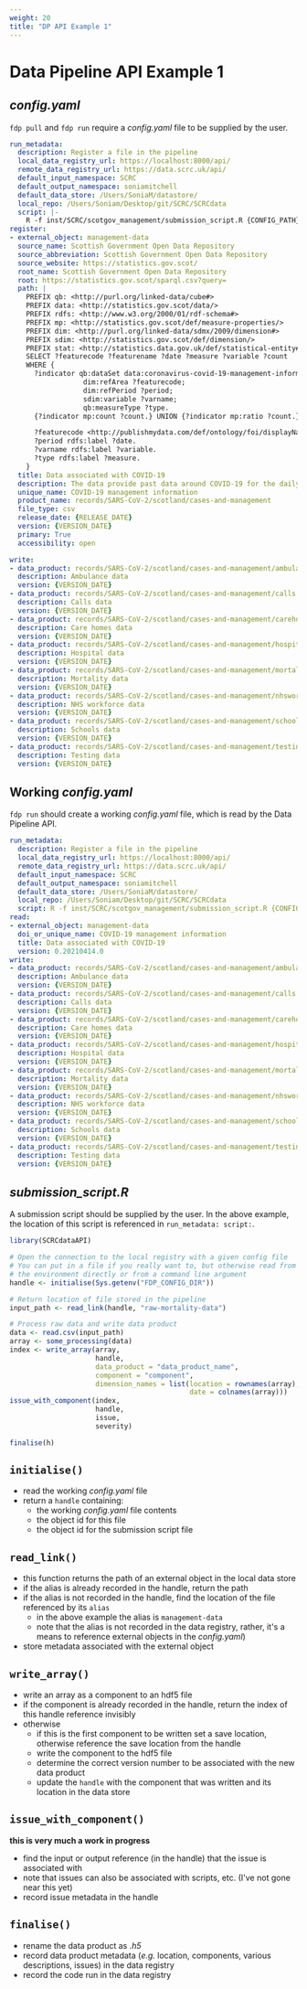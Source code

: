 ```yaml
---
weight: 20
title: "DP API Example 1"
---
```


# Data Pipeline API Example 1

## *config.yaml*

`fdp pull` and `fdp run` require a *config.yaml* file to be supplied by the user.

```yaml
run_metadata:
  description: Register a file in the pipeline
  local_data_registry_url: https://localhost:8000/api/
  remote_data_registry_url: https://data.scrc.uk/api/
  default_input_namespace: SCRC
  default_output_namespace: soniamitchell
  default_data_store: /Users/SoniaM/datastore/
  local_repo: /Users/Soniam/Desktop/git/SCRC/SCRCdata
  script: |- 
    R -f inst/SCRC/scotgov_management/submission_script.R {CONFIG_PATH}
register:
- external_object: management-data
  source_name: Scottish Government Open Data Repository
  source_abbreviation: Scottish Government Open Data Repository
  source_website: https://statistics.gov.scot/
  root_name: Scottish Government Open Data Repository
  root: https://statistics.gov.scot/sparql.csv?query=
  path: |
    PREFIX qb: <http://purl.org/linked-data/cube#>
    PREFIX data: <http://statistics.gov.scot/data/>
    PREFIX rdfs: <http://www.w3.org/2000/01/rdf-schema#>
    PREFIX mp: <http://statistics.gov.scot/def/measure-properties/>
    PREFIX dim: <http://purl.org/linked-data/sdmx/2009/dimension#>
    PREFIX sdim: <http://statistics.gov.scot/def/dimension/>
    PREFIX stat: <http://statistics.data.gov.uk/def/statistical-entity#>
    SELECT ?featurecode ?featurename ?date ?measure ?variable ?count
    WHERE {
      ?indicator qb:dataSet data:coronavirus-covid-19-management-information;
                  dim:refArea ?featurecode;
                  dim:refPeriod ?period;
                  sdim:variable ?varname;
                  qb:measureType ?type.
      {?indicator mp:count ?count.} UNION {?indicator mp:ratio ?count.}

      ?featurecode <http://publishmydata.com/def/ontology/foi/displayName> ?featurename.
      ?period rdfs:label ?date.
      ?varname rdfs:label ?variable.
      ?type rdfs:label ?measure.
    }
  title: Data associated with COVID-19
  description: The data provide past data around COVID-19 for the daily updates provided by the Scottish Government.
  unique_name: COVID-19 management information
  product_name: records/SARS-CoV-2/scotland/cases-and-management
  file_type: csv
  release_date: {RELEASE_DATE}
  version: {VERSION_DATE}
  primary: True
  accessibility: open

write:
- data_product: records/SARS-CoV-2/scotland/cases-and-management/ambulance
  description: Ambulance data
  version: {VERSION_DATE}
- data_product: records/SARS-CoV-2/scotland/cases-and-management/calls
  description: Calls data
  version: {VERSION_DATE}
- data_product: records/SARS-CoV-2/scotland/cases-and-management/carehomes
  description: Care homes data
  version: {VERSION_DATE}
- data_product: records/SARS-CoV-2/scotland/cases-and-management/hospital
  description: Hospital data
  version: {VERSION_DATE}
- data_product: records/SARS-CoV-2/scotland/cases-and-management/mortality
  description: Mortality data
  version: {VERSION_DATE}
- data_product: records/SARS-CoV-2/scotland/cases-and-management/nhsworkforce
  description: NHS workforce data
  version: {VERSION_DATE}
- data_product: records/SARS-CoV-2/scotland/cases-and-management/schools
  description: Schools data
  version: {VERSION_DATE}
- data_product: records/SARS-CoV-2/scotland/cases-and-management/testing
  description: Testing data
  version: {VERSION_DATE}

```

## Working *config.yaml*

`fdp run` should create a working *config.yaml* file, which is read by the Data Pipeline API.

```yaml
run_metadata:
  description: Register a file in the pipeline
  local_data_registry_url: https://localhost:8000/api/
  remote_data_registry_url: https://data.scrc.uk/api/
  default_input_namespace: SCRC
  default_output_namespace: soniamitchell
  default_data_store: /Users/SoniaM/datastore/
  local_repo: /Users/Soniam/Desktop/git/SCRC/SCRCdata
  script: R -f inst/SCRC/scotgov_management/submission_script.R {CONFIG_PATH}
read:
- external_object: management-data
  doi_or_unique_name: COVID-19 management information
  title: Data associated with COVID-19
  version: 0.20210414.0
write:
- data_product: records/SARS-CoV-2/scotland/cases-and-management/ambulance
  description: Ambulance data
  version: {VERSION_DATE}
- data_product: records/SARS-CoV-2/scotland/cases-and-management/calls
  description: Calls data
  version: {VERSION_DATE}
- data_product: records/SARS-CoV-2/scotland/cases-and-management/carehomes
  description: Care homes data
  version: {VERSION_DATE}
- data_product: records/SARS-CoV-2/scotland/cases-and-management/hospital
  description: Hospital data
  version: {VERSION_DATE}
- data_product: records/SARS-CoV-2/scotland/cases-and-management/mortality
  description: Mortality data
  version: {VERSION_DATE}
- data_product: records/SARS-CoV-2/scotland/cases-and-management/nhsworkforce
  description: NHS workforce data
  version: {VERSION_DATE}
- data_product: records/SARS-CoV-2/scotland/cases-and-management/schools
  description: Schools data
  version: {VERSION_DATE}
- data_product: records/SARS-CoV-2/scotland/cases-and-management/testing
  description: Testing data
  version: {VERSION_DATE}
```

## *submission_script.R*

A submission script should be supplied by the user. In the above example, the location of this script is referenced in `run_metadata: script:`.

```R
library(SCRCdataAPI)

# Open the connection to the local registry with a given config file
# You can put in a file if you really want to, but otherwise read from 
# the environment directly or from a command line argument
handle <- initialise(Sys.getenv("FDP_CONFIG_DIR"))

# Return location of file stored in the pipeline
input_path <- read_link(handle, "raw-mortality-data")

# Process raw data and write data product
data <- read.csv(input_path)
array <- some_processing(data)
index <- write_array(array, 
                     handle, 
                     data_product = "data_product_name", 
                     component = "component",
                     dimension_names = list(location = rownames(array),
                                            date = colnames(array)))
issue_with_component(index,
                     handle,
                     issue,
                     severity)

finalise(h)
```

## `initialise()`

- read the working *config.yaml* file
- return a `handle` containing:
  - the working *config.yaml* file contents
  - the object id for this file
  - the object id for the submission script file

## `read_link()`

- this function returns the path of an external object in the local data store
- if the alias is already recorded in the handle, return the path
- if the alias is not recorded in the handle, find the location of the file referenced by its `alias`
  - in the above example the alias is `management-data`
  - note that the alias is not recorded in the data registry, rather, it's a means to reference external objects in the *config.yaml*)
- store metadata associated with the external object

## `write_array()`

- write an array as a component to an hdf5 file
- if the component is already recorded in the handle, return the index of this handle reference invisibly
- otherwise
  - if this is the first component to be written set a save location, otherwise reference the save location from the handle
  - write the component to the hdf5 file
  - determine the correct version number to be associated with the new data product
  - update the `handle` with the component that was written and its location in the data store

## `issue_with_component()`

**this is very much a work in progress**
- find the input or output reference (in the handle) that the issue is associated with
- note that issues can also be associated with scripts, etc. (I've not gone near this yet)
- record issue metadata in the handle

## `finalise()`

- rename the data product as *<hash>.h5*
- record data product metadata (*e.g.* location, components, various descriptions, issues) in the data registry
- record the code run in the data registry
